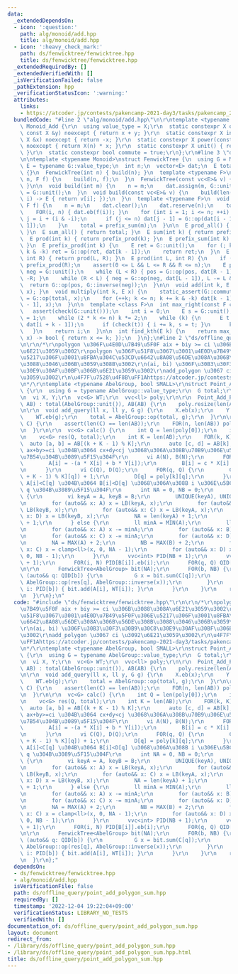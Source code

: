 ```yaml
---
data:
  _extendedDependsOn:
  - icon: ':question:'
    path: alg/monoid/add.hpp
    title: alg/monoid/add.hpp
  - icon: ':heavy_check_mark:'
    path: ds/fenwicktree/fenwicktree.hpp
    title: ds/fenwicktree/fenwicktree.hpp
  _extendedRequiredBy: []
  _extendedVerifiedWith: []
  _isVerificationFailed: false
  _pathExtension: hpp
  _verificationStatusIcon: ':warning:'
  attributes:
    links:
    - https://atcoder.jp/contests/pakencamp-2021-day3/tasks/pakencamp_2021_day3_f
  bundledCode: "#line 2 \"alg/monoid/add.hpp\"\n\r\ntemplate <typename X>\r\nstruct\
    \ Monoid_Add {\r\n  using value_type = X;\r\n  static constexpr X op(const X &x,\
    \ const X &y) noexcept { return x + y; }\r\n  static constexpr X inverse(const\
    \ X &x) noexcept { return -x; }\r\n  static constexpr X power(const X &x, ll n)\
    \ noexcept { return X(n) * x; }\r\n  static constexpr X unit() { return X(0);\
    \ }\r\n  static constexpr bool commute = true;\r\n};\r\n#line 3 \"ds/fenwicktree/fenwicktree.hpp\"\
    \n\ntemplate <typename Monoid>\nstruct FenwickTree {\n  using G = Monoid;\n  using\
    \ E = typename G::value_type;\n  int n;\n  vector<E> dat;\n  E total;\n\n  FenwickTree()\
    \ {}\n  FenwickTree(int n) { build(n); }\n  template <typename F>\n  FenwickTree(int\
    \ n, F f) {\n    build(n, f);\n  }\n  FenwickTree(const vc<E>& v) { build(v);\
    \ }\n\n  void build(int m) {\n    n = m;\n    dat.assign(m, G::unit());\n    total\
    \ = G::unit();\n  }\n  void build(const vc<E>& v) {\n    build(len(v), [&](int\
    \ i) -> E { return v[i]; });\n  }\n  template <typename F>\n  void build(int m,\
    \ F f) {\n    n = m;\n    dat.clear();\n    dat.reserve(n);\n    total = G::unit();\n\
    \    FOR(i, n) { dat.eb(f(i)); }\n    for (int i = 1; i <= n; ++i) {\n      int\
    \ j = i + (i & -i);\n      if (j <= n) dat[j - 1] = G::op(dat[i - 1], dat[j -\
    \ 1]);\n    }\n    total = prefix_sum(m);\n  }\n\n  E prod_all() { return total;\
    \ }\n  E sum_all() { return total; }\n  E sum(int k) { return prefix_sum(k); }\n\
    \  E prod(int k) { return prefix_prod(k); }\n  E prefix_sum(int k) { return prefix_prod(k);\
    \ }\n  E prefix_prod(int k) {\n    E ret = G::unit();\n    for (; k > 0; k -=\
    \ k & -k) ret = G::op(ret, dat[k - 1]);\n    return ret;\n  }\n  E sum(int L,\
    \ int R) { return prod(L, R); }\n  E prod(int L, int R) {\n    if (L == 0) return\
    \ prefix_prod(R);\n    assert(0 <= L && L <= R && R <= n);\n    E pos = G::unit(),\
    \ neg = G::unit();\n    while (L < R) { pos = G::op(pos, dat[R - 1]), R -= R &\
    \ -R; }\n    while (R < L) { neg = G::op(neg, dat[L - 1]), L -= L & -L; }\n  \
    \  return G::op(pos, G::inverse(neg));\n  }\n\n  void add(int k, E x) { multiply(k,\
    \ x); }\n  void multiply(int k, E x) {\n    static_assert(G::commute);\n    total\
    \ = G::op(total, x);\n    for (++k; k <= n; k += k & -k) dat[k - 1] = G::op(dat[k\
    \ - 1], x);\n  }\n\n  template <class F>\n  int max_right(const F check) {\n \
    \   assert(check(G::unit()));\n    int i = 0;\n    E s = G::unit();\n    int k\
    \ = 1;\n    while (2 * k <= n) k *= 2;\n    while (k) {\n      E t = G::op(s,\
    \ dat[i + k - 1]);\n      if (check(t)) { i += k, s = t; }\n      k >>= 1;\n \
    \   }\n    return i;\n  }\n\n  int find_kth(E k) {\n    return max_right([&k](E\
    \ x) -> bool { return x <= k; });\n  }\n};\n#line 2 \"ds/offline_query/point_add_polygon_sum.hpp\"\
    \n\r\n/*\r\npolygon \u306F\u4E0D\u7B49\u5F0F aix + biy >= ci \u306B\u3088\u308A\
    \u6E21\u3059\u3002\r\npolygon \u306F\u51F8\u3067\u3001\u4E0D\u7B49\u5F0F\u306E\
    \u5217\u306F\u3001\u8FBA\u304C\u53CD\u6642\u8A08\u56DE\u308A\u306B\u56DE\u308B\
    \u3088\u3046\u306B\u3059\u308B\u3002\r\n(ai, bi) \u306F\u30B3\u30F3\u30B9\u30C8\
    \u30E9\u30AF\u30BF\u306B\u6E21\u3059\u3002\r\nadd_polygon \u3067 ci \u3092\u6E21\
    \u3059\u3002\r\n\u4F7F\u7528\u4F8B\uFF1Ahttps://atcoder.jp/contests/pakencamp-2021-day3/tasks/pakencamp_2021_day3_f\r\
    \n*/\r\ntemplate <typename AbelGroup, bool SMALL>\r\nstruct Point_Add_Polygon_Sum\
    \ {\r\n  using G = typename AbelGroup::value_type;\r\n  G total;\r\n  vc<pi> AB;\r\
    \n  vi X, Y;\r\n  vc<G> WT;\r\n  vvc<ll> poly;\r\n\r\n  Point_Add_Polygon_Sum(vc<pi>\
    \ AB) : total(AbelGroup::unit()), AB(AB) {\r\n    poly.resize(len(AB));\r\n  }\r\
    \n\r\n  void add_query(ll x, ll y, G g) {\r\n    X.eb(x);\r\n    Y.eb(y);\r\n\
    \    WT.eb(g);\r\n    total = AbelGroup::op(total, g);\r\n  }\r\n\r\n  void sum_query(vi\
    \ C) {\r\n    assert(len(C) == len(AB));\r\n    FOR(n, len(AB)) poly[n].eb(C[n]);\r\
    \n  }\r\n\r\n  vc<G> calc() {\r\n    int Q = len(poly[0]);\r\n    int N = len(X);\r\
    \n    vc<G> res(Q, total);\r\n    int K = len(AB);\r\n    FOR(k, K) {\r\n    \
    \  auto [a, b] = AB[(k + K - 1) % K];\r\n      auto [c, d] = AB[k];\r\n      //\
    \ ax+by>=ci \u304B\u3064 cx+dy<cj \u3068\u306A\u308B\u70B9\u306E\u5BC4\u4E0E\u3092\
    \u7B54\u304B\u3089\u5F15\u304F\r\n      vi A(N), B(N);\r\n      FOR(i, N) {\r\n\
    \        A[i] = -(a * X[i] + b * Y[i]);\r\n        B[i] = c * X[i] + d * Y[i];\r\
    \n      }\r\n      vi C(Q), D(Q);\r\n      FOR(q, Q) {\r\n        C[q] = -(poly[(k\
    \ + K - 1) % K][q]) + 1;\r\n        D[q] = poly[k][q];\r\n      }\r\n      //\
    \ A[i]<C[q] \u304B\u3064 B[i]<D[q] \u3068\u306A\u308B i \u306E\u5BC4\u4E0E\u3092\
    \ q \u304B\u3089\u5F15\u304F\r\n      int NA = 0, NB = 0;\r\n      if (!SMALL)\
    \ {\r\n        vi keyA = A, keyB = B;\r\n        UNIQUE(keyA), UNIQUE(keyB);\r\
    \n        for (auto&& x: A) x = LB(keyA, x);\r\n        for (auto&& x: B) x =\
    \ LB(keyB, x);\r\n        for (auto&& x: C) x = LB(keyA, x);\r\n        for (auto&&\
    \ x: D) x = LB(keyB, x);\r\n        NA = len(keyA) + 1;\r\n        NB = len(keyB)\
    \ + 1;\r\n      } else {\r\n        ll minA = MIN(A);\r\n        ll minB = MIN(B);\r\
    \n        for (auto&& x: A) x -= minA;\r\n        for (auto&& x: B) x -= minB;\r\
    \n        for (auto&& x: C) x -= minA;\r\n        for (auto&& x: D) x -= minB;\r\
    \n        NA = MAX(A) + 2;\r\n        NB = MAX(B) + 2;\r\n        for (auto&&\
    \ x: C) x = clamp<ll>(x, 0, NA - 1);\r\n        for (auto&& x: D) x = clamp<ll>(x,\
    \ 0, NB - 1);\r\n      }\r\n      vvc<int> PID(NB + 1);\r\n      vvc<int> QID(NB\
    \ + 1);\r\n      FOR(i, N) PID[B[i]].eb(i);\r\n      FOR(q, Q) QID[D[q]].eb(q);\r\
    \n\r\n      FenwickTree<AbelGroup> bit(NA);\r\n      FOR(b, NB) {\r\n        for\
    \ (auto&& q: QID[b]) {\r\n          G x = bit.sum(C[q]);\r\n          res[q] =\
    \ AbelGroup::op(res[q], AbelGroup::inverse(x));\r\n        }\r\n        for (auto&&\
    \ i: PID[b]) { bit.add(A[i], WT[i]); }\r\n      }\r\n    }\r\n    return res;\r\
    \n  }\r\n};\n"
  code: "#include \"ds/fenwicktree/fenwicktree.hpp\"\r\n\r\n/*\r\npolygon \u306F\u4E0D\
    \u7B49\u5F0F aix + biy >= ci \u306B\u3088\u308A\u6E21\u3059\u3002\r\npolygon \u306F\
    \u51F8\u3067\u3001\u4E0D\u7B49\u5F0F\u306E\u5217\u306F\u3001\u8FBA\u304C\u53CD\
    \u6642\u8A08\u56DE\u308A\u306B\u56DE\u308B\u3088\u3046\u306B\u3059\u308B\u3002\
    \r\n(ai, bi) \u306F\u30B3\u30F3\u30B9\u30C8\u30E9\u30AF\u30BF\u306B\u6E21\u3059\
    \u3002\r\nadd_polygon \u3067 ci \u3092\u6E21\u3059\u3002\r\n\u4F7F\u7528\u4F8B\
    \uFF1Ahttps://atcoder.jp/contests/pakencamp-2021-day3/tasks/pakencamp_2021_day3_f\r\
    \n*/\r\ntemplate <typename AbelGroup, bool SMALL>\r\nstruct Point_Add_Polygon_Sum\
    \ {\r\n  using G = typename AbelGroup::value_type;\r\n  G total;\r\n  vc<pi> AB;\r\
    \n  vi X, Y;\r\n  vc<G> WT;\r\n  vvc<ll> poly;\r\n\r\n  Point_Add_Polygon_Sum(vc<pi>\
    \ AB) : total(AbelGroup::unit()), AB(AB) {\r\n    poly.resize(len(AB));\r\n  }\r\
    \n\r\n  void add_query(ll x, ll y, G g) {\r\n    X.eb(x);\r\n    Y.eb(y);\r\n\
    \    WT.eb(g);\r\n    total = AbelGroup::op(total, g);\r\n  }\r\n\r\n  void sum_query(vi\
    \ C) {\r\n    assert(len(C) == len(AB));\r\n    FOR(n, len(AB)) poly[n].eb(C[n]);\r\
    \n  }\r\n\r\n  vc<G> calc() {\r\n    int Q = len(poly[0]);\r\n    int N = len(X);\r\
    \n    vc<G> res(Q, total);\r\n    int K = len(AB);\r\n    FOR(k, K) {\r\n    \
    \  auto [a, b] = AB[(k + K - 1) % K];\r\n      auto [c, d] = AB[k];\r\n      //\
    \ ax+by>=ci \u304B\u3064 cx+dy<cj \u3068\u306A\u308B\u70B9\u306E\u5BC4\u4E0E\u3092\
    \u7B54\u304B\u3089\u5F15\u304F\r\n      vi A(N), B(N);\r\n      FOR(i, N) {\r\n\
    \        A[i] = -(a * X[i] + b * Y[i]);\r\n        B[i] = c * X[i] + d * Y[i];\r\
    \n      }\r\n      vi C(Q), D(Q);\r\n      FOR(q, Q) {\r\n        C[q] = -(poly[(k\
    \ + K - 1) % K][q]) + 1;\r\n        D[q] = poly[k][q];\r\n      }\r\n      //\
    \ A[i]<C[q] \u304B\u3064 B[i]<D[q] \u3068\u306A\u308B i \u306E\u5BC4\u4E0E\u3092\
    \ q \u304B\u3089\u5F15\u304F\r\n      int NA = 0, NB = 0;\r\n      if (!SMALL)\
    \ {\r\n        vi keyA = A, keyB = B;\r\n        UNIQUE(keyA), UNIQUE(keyB);\r\
    \n        for (auto&& x: A) x = LB(keyA, x);\r\n        for (auto&& x: B) x =\
    \ LB(keyB, x);\r\n        for (auto&& x: C) x = LB(keyA, x);\r\n        for (auto&&\
    \ x: D) x = LB(keyB, x);\r\n        NA = len(keyA) + 1;\r\n        NB = len(keyB)\
    \ + 1;\r\n      } else {\r\n        ll minA = MIN(A);\r\n        ll minB = MIN(B);\r\
    \n        for (auto&& x: A) x -= minA;\r\n        for (auto&& x: B) x -= minB;\r\
    \n        for (auto&& x: C) x -= minA;\r\n        for (auto&& x: D) x -= minB;\r\
    \n        NA = MAX(A) + 2;\r\n        NB = MAX(B) + 2;\r\n        for (auto&&\
    \ x: C) x = clamp<ll>(x, 0, NA - 1);\r\n        for (auto&& x: D) x = clamp<ll>(x,\
    \ 0, NB - 1);\r\n      }\r\n      vvc<int> PID(NB + 1);\r\n      vvc<int> QID(NB\
    \ + 1);\r\n      FOR(i, N) PID[B[i]].eb(i);\r\n      FOR(q, Q) QID[D[q]].eb(q);\r\
    \n\r\n      FenwickTree<AbelGroup> bit(NA);\r\n      FOR(b, NB) {\r\n        for\
    \ (auto&& q: QID[b]) {\r\n          G x = bit.sum(C[q]);\r\n          res[q] =\
    \ AbelGroup::op(res[q], AbelGroup::inverse(x));\r\n        }\r\n        for (auto&&\
    \ i: PID[b]) { bit.add(A[i], WT[i]); }\r\n      }\r\n    }\r\n    return res;\r\
    \n  }\r\n};"
  dependsOn:
  - ds/fenwicktree/fenwicktree.hpp
  - alg/monoid/add.hpp
  isVerificationFile: false
  path: ds/offline_query/point_add_polygon_sum.hpp
  requiredBy: []
  timestamp: '2022-12-04 19:22:04+09:00'
  verificationStatus: LIBRARY_NO_TESTS
  verifiedWith: []
documentation_of: ds/offline_query/point_add_polygon_sum.hpp
layout: document
redirect_from:
- /library/ds/offline_query/point_add_polygon_sum.hpp
- /library/ds/offline_query/point_add_polygon_sum.hpp.html
title: ds/offline_query/point_add_polygon_sum.hpp
---
```

